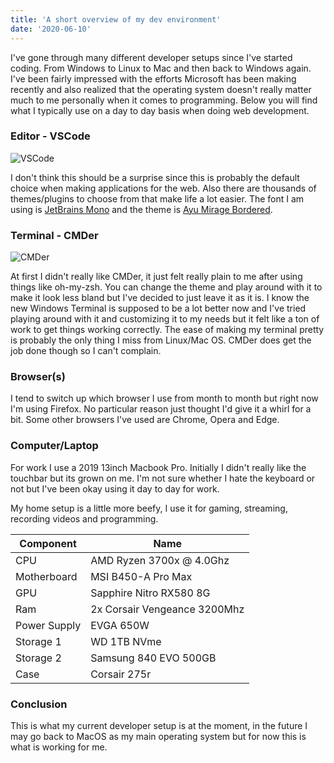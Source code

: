 ```yaml
---
title: 'A short overview of my dev environment'
date: '2020-06-10'
---
```


I've gone through many different developer setups since I've started coding. From Windows to Linux to Mac and then back to Windows again. I've been fairly
impressed with the efforts Microsoft has been making recently and also realized that the operating system doesn't really matter much to me personally when
it comes to programming. Below you will find what I typically use on a day to day basis when doing web development.


### Editor - VSCode

![VSCode](https://i.imgur.com/laxqCvk.png)

I don't think this should be a surprise since this is probably the default choice when making applications for the web. Also there are thousands of themes/plugins
to choose from that make life a lot easier. The font I am using is [JetBrains Mono](https://www.jetbrains.com/lp/mono/) and the theme is [Ayu Mirage Bordered](https://marketplace.visualstudio.com/items?itemName=teabyii.ayu).

### Terminal - CMDer

![CMDer](https://i.imgur.com/HneoGPI.png)

At first I didn't really like CMDer, it just felt really plain to me after using things like oh-my-zsh. You can change the theme and play around with it to make it
look less bland but I've decided to just leave it as it is. I know the new Windows Terminal is supposed to be a lot better now and I've tried playing around with
it and customizing it to my needs but it felt like a ton of work to get things working correctly. The ease of making my terminal pretty is probably the only thing I
miss from Linux/Mac OS. CMDer does get the job done though so I can't complain.


### Browser(s)

I tend to switch up which browser I use from month to month but right now I'm using Firefox. No particular reason just thought I'd give it a whirl for a bit. Some other
browsers I've used are Chrome, Opera and Edge.

### Computer/Laptop

For work I use a 2019 13inch Macbook Pro. Initially I didn't really like the touchbar but its grown on me. I'm not sure whether I hate the keyboard or not but I've
been okay using it day to day for work.

My home setup is a little more beefy, I use it for gaming, streaming, recording videos and programming.

Component | Name
------------ | -------------
CPU | AMD Ryzen 3700x @ 4.0Ghz
Motherboard | MSI B450-A Pro Max
GPU | Sapphire Nitro RX580 8G
Ram | 2x Corsair Vengeance 3200Mhz
Power Supply | EVGA 650W
Storage 1 | WD 1TB NVme
Storage 2 | Samsung 840 EVO 500GB
Case | Corsair 275r

### Conclusion

This is what my current developer setup is at the moment, in the future I may go back to MacOS as my main operating system but for now this is what is working for me.